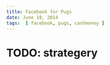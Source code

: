 ```yaml
---
title: Facebook for Pugs
date: June 18, 2014
tags:  [ facebook, pugs, cashmoney ]
---
```

# TODO: strategery
